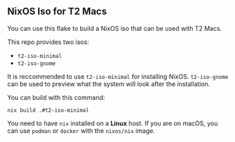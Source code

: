 ## NixOS Iso for T2 Macs

You can use this flake to build a NixOS iso that can be used with T2 Macs.

This repo provides two isos:
* `t2-iso-minimal`
* `t2-iso-gnome`

It is reccommended to use `t2-iso-minimal` for installing NixOS. `t2-iso-gnome` can be used to preview what the system will look after the installation.

You can build with this command:
```
nix build .#t2-iso-minimal
```

You need to have `nix` installed on a **Linux** host. If you are on macOS, you can use `podman` or `docker` with the `nixos/nix` image.
